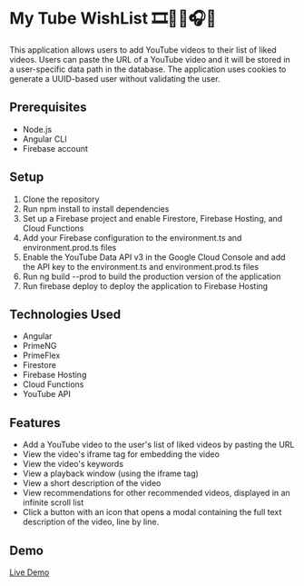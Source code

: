 # My Tube WishList 🎞️🎵🎶🎧📱
This application allows users to add YouTube videos to their list of liked videos.
Users can paste the URL of a YouTube video and it will be stored in a user-specific data path in the database. 
The application uses cookies to generate a UUID-based user without validating the user.

## Prerequisites
 - Node.js
 - Angular CLI
 - Firebase account
 
## Setup
 1. Clone the repository
 2. Run npm install to install dependencies
 3. Set up a Firebase project and enable Firestore, Firebase Hosting, and Cloud Functions
 4. Add your Firebase configuration to the environment.ts and environment.prod.ts files
 5. Enable the YouTube Data API v3 in the Google Cloud Console and add the API key to the environment.ts and environment.prod.ts files
 6. Run ng build --prod to build the production version of the application
 7. Run firebase deploy to deploy the application to Firebase Hosting
 
## Technologies Used
 - Angular
 - PrimeNG
 - PrimeFlex
 - Firestore
 - Firebase Hosting
 - Cloud Functions
 - YouTube API
 
## Features
 - Add a YouTube video to the user's list of liked videos by pasting the URL
 - View the video's iframe tag for embedding the video
 - View the video's keywords
 - View a playback window (using the iframe tag)
 - View a short description of the video
 - View recommendations for other recommended videos, displayed in an infinite scroll list
 - Click a button with an icon that opens a modal containing the full text description of the video, line by line.
 
 ## Demo
 [Live Demo](https://mytubewishlist.web.app/)
